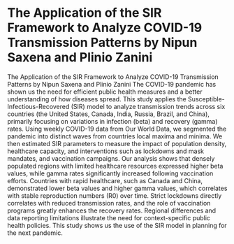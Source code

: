 # The Application of the SIR Framework to Analyze COVID-19 Transmission Patterns by Nipun Saxena and Plinio Zanini

The Application of the SIR Framework to Analyze COVID-19 Transmission Patterns by Nipun Saxena and Plinio Zanini
The COVID-19 pandemic has shown us the need for efficient public health measures  and a better understanding of how diseases spread. This study applies the Susceptible-Infectious-Recovered (SIR) model to analyze transmission trends across six countries (the United States, Canada, India, Russia, Brazil, and China), primarily focusing on variations in infection (beta) and recovery (gamma) rates. Using weekly COVID-19 data from Our World Data, we segmented the pandemic into distinct waves from countries local maxima and minima. We then estimated SIR parameters to measure the impact of population density, healthcare capacity, and interventions such as lockdowns and mask mandates, and vaccination campaigns. Our analysis shows that densely populated regions with limited healthcare resources expressed higher beta values, while gamma rates significantly increased following vaccination efforts. Countries with rapid healthcare, such as Canada and China, demonstrated lower beta values and higher gamma values, which correlates with stable reproduction numbers (R0) over time. Strict lockdowns directly correlates with reduced transmission rates, and the role of vaccination programs greatly enhances the recovery rates. Regional differences and data reporting limitations illustrate the need for context-specific public health policies. This study shows us the use of the SIR model in planning for the next pandemic.

